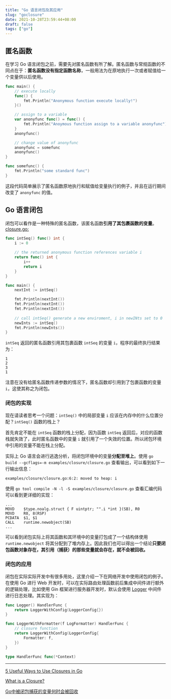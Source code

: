 ```yaml
---
title: "Go 语言闭包及其应用"
slug: "goclosure"
date: 2021-10-28T23:59:44+08:00
draft: false
tags: ["go"]
---
```

## 匿名函数
在学习 Go 语言闭包之前，需要先对匿名函数有所了解。匿名函数与常规函数的不同点在于：**匿名函数没有指定函数名称**，一般用法为在原地执行一次或者赋值给一个变量供以后使用。

```go
func main() {
	// execute locally
	func() {
		fmt.Println("Anonymous function execute locally!")
	}()

	// assign to a variable
	var anonyfunc func() = func() {
		fmt.Println("Anoymous function assign to a variable anonyfunc")
	}
	anonyfunc()

	// change value of anonyfunc
	anonyfunc = somefunc
	anonyfunc()
}

func somefunc() {
	fmt.Println("some standard func")
}
```

这段代码简单展示了匿名函数原地执行和赋值给变量执行的例子，并且在运行期间改变了 `anonyfunc` 的值。

## Go 语言闭包
闭包可以看作是一种特殊的匿名函数，该匿名函数**引用了其包裹函数的变量**。
[closure.go:](https://github.com/kfngp/kfngp.github.io/blob/main/examples/closure/closure.go)
```go
func intSeq() func() int {
    i := 0
	
	// the returned anonymous function references variable i
    return func() int {
        i++
        return i
    }
}

func main() {
    nextInt := intSeq()

    fmt.Println(nextInt())
    fmt.Println(nextInt())
    fmt.Println(nextInt())
	
	// call intSeq() generate a new enviroment, i in newINts set to 0
    newInts := intSeq()
    fmt.Println(newInts())
}
```

`intSeq` 返回的匿名函数引用其包裹函数 `intSeq` 的变量 `i`，程序的最终执行结果为：
```
1
2
3
1
```

注意在没有给匿名函数传递参数的情况下，匿名函数却引用到了包裹函数的变量 `i`，这使其称之为闭包。

### 闭包的实现
现在请读者思考一个问题：`intSeq()` 中的局部变量 `i` 应该在内存中的什么位置分配？`intSeq()` 函数的栈上？

首先肯定不能在 `intSeq` 函数的栈上分配，因为函数 `intSeq` 返回后，对应的函数栈就失效了，此时匿名函数中的变量 `i` 就引用了一个失效的位置。所以闭包环境中引用的变量不能在栈上分配。

实际上 Go 语言会进行逃逸分析，将闭包环境中的变量**分配至堆上**。使用 `go build --gcflags=-m examples/closure/closure.go` 查看输出，可以看到如下一行输出信息：
```bash
examples/closure/closure.go:6:2: moved to heap: i
```
使用 `go tool compile -N -l -S examples/closure/closure.go` 查看汇编代码可以看到更详细的实现：
```armasm
...
MOVD    $type.noalg.struct { F uintptr; "".i *int }(SB), R0
MOVD    R0, 8(RSP)
PCDATA  $1, $1
CALL    runtime.newobject(SB)
...
```
可以看到闭包实际上将其函数和其环境中的变量打包成了一个结构体使用 `runtime.newobject` 将其分配到了堆内存上。因此我们也可以得出一个结论**只要闭包函数对象存在，其引用（捕获）的那些变量就会存在，就不会被回收。**
### 闭包的应用
闭包在实际实际开发中有很多用处，这里介绍一下在网络开发中使用闭包的例子。
在使用 Go 进行 Web 开发时，可以在实际路由处理函数前后集成中间件进行额外的逻辑处理，比如使用 Gin 框架进行服务器开发时，默认会使用 [Logger](https://github.com/gin-gonic/gin/blob/1c2aa59b20c8cff5b3c601708afe22100eac25e6/logger.go#L182) 中间件进行日志处理。其实现为：
```go
func Logger() HandlerFunc {
	return LoggerWithConfig(LoggerConfig{})
}

func LoggerWithFormatter(f LogFormatter) HandlerFunc {
	// closure function
	return LoggerWithConfig(LoggerConfig{
		Formatter: f,
	})
}

type HandlerFunc func(*Context)
```
---
[5 Useful Ways to Use Closures in Go](https://www.calhoun.io/5-useful-ways-to-use-closures-in-go/)

[What is a Closure?](https://www.calhoun.io/what-is-a-closure/)

[Go中被闭包捕获的变量何时会被回收](https://tonybai.com/2021/08/09/when-variables-captured-by-closures-are-recycled-in-go/)